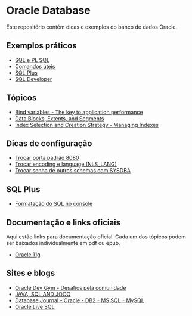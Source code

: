 # Oracle Database

Este repositório contém dicas e exemplos do banco de dados Oracle.

## Exemplos práticos

* [SQL e PL SQL](sql_and_pl_sql.md)
* [Comandos úteis](comandos_uteis.md)
* [SQL Plus](sqlplus.md)
* [SQL Developer](sqldeveloper.md)

## Tópicos

* [Bind variables - The key to application performance](http://www.akadia.com/services/ora_bind_variables.html)
* [Data Blocks, Extents, and Segments](https://docs.oracle.com/cd/B19306_01/server.102/b14220/logical.htm)
* [Index Selection and Creation Strategy - Managing Indexes](http://its-all-about-oracle.blogspot.com.br/2013/08/index-selection-and-creation-strategy.html)

## Dicas de configuração

* [Trocar porta padrão 8080](http://stackoverflow.com/questions/142868/change-oracle-port-from-port-8080)
* [Trocar encoding e language (NLS_LANG)](http://docs.oracle.com/cd/E12102_01/books/AnyInstAdm784/AnyInstAdmPreInstall18.html)
* [Trocar senha de outros schemas com SYSDBA](https://docs.oracle.com/cd/E18283_01/appdev.112/e10766/tdddg_connecting.htm)

## SQL Plus

* [Formatação do SQL no console](http://stackoverflow.com/questions/188118/how-do-i-format-my-oracle-queries-so-the-columns-dont-wrap)


## Documentação e links oficiais

Aqui estão links para documentação oficial. Cada um dos tópicos podem ser baixados individualmente em pdf ou epub.

* [Oracle 11g](https://docs.oracle.com/cd/E11882_01/nav/portal_booklist.htm)

## Sites e blogs

* [Oracle Dev Gym - Desafios pela comunidade](https://plsqlchallenge.oracle.com)
* [JAVA, SQL AND JOOQ](https://blog.jooq.org/)
* [Database Journal - Oracle - DB2 - MS SQL - MySQL](http://www.databasejournal.com/)
* [Oracle Live SQL](https://livesql.oracle.com/apex/livesql/file/toc.html)


